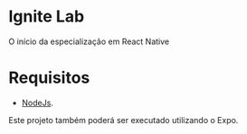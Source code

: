 # Ignite Lab
O início da especialização em React Native

# Requisitos
- [NodeJs](https://nodejs.org/en/).

Este projeto também poderá ser executado utilizando o Expo.
